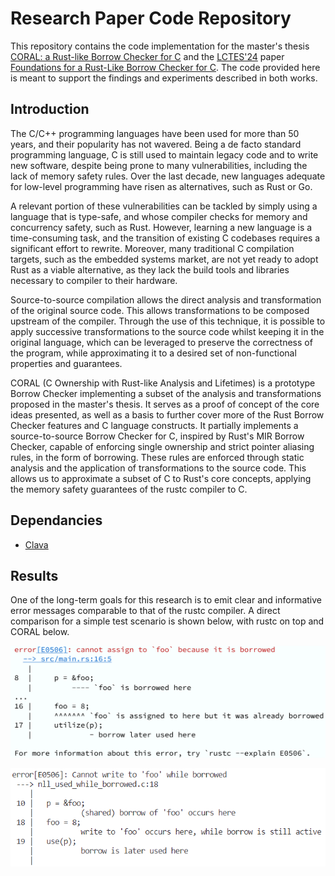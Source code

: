 # Research Paper Code Repository

This repository contains the code implementation for the master's thesis [CORAL: a Rust-like Borrow Checker for C](https://hdl.handle.net/10216/153606) and the [LCTES'24](https://pldi24.sigplan.org/home/LCTES-2024) paper [Foundations for a Rust-Like Borrow Checker for C](https://dl.acm.org/doi/10.1145/3652032.3657579). The code provided here is meant to support the findings and experiments described in both works.

## Introduction

The C/C++ programming languages have been used for more than 50 years, and their popularity has not wavered. Being a de facto standard programming language, C is still used to maintain legacy code and to write new software, despite being prone to many vulnerabilities, including the lack of memory safety rules. Over the last decade, new languages adequate for low-level programming have risen as alternatives, such as Rust or Go.

A relevant portion of these vulnerabilities can be tackled by simply using a language that is type-safe, and whose compiler checks for memory and concurrency safety, such as Rust. However, learning a new language is a time-consuming task, and the transition of existing C codebases requires a significant effort to rewrite. Moreover, many traditional C compilation targets, such as the embedded systems market, are not yet ready to adopt Rust as a viable alternative, as they lack the build tools and libraries necessary to compiler to their hardware.

Source-to-source compilation allows the direct analysis and transformation of the original source code. This allows transformations to be composed upstream of the compiler. Through the use of this technique, it is possible to apply successive transformations to the source code whilst keeping it in the original language, which can be leveraged to preserve the correctness of the program, while approximating it to a desired set of non-functional properties and guarantees.  

CORAL (C Ownership with Rust-like Analysis and Lifetimes) is a prototype Borrow Checker implementing a subset of the analysis and transformations proposed in the master's thesis. It serves as a proof of concept of the core ideas presented, as well as a basis to further cover more of the Rust Borrow Checker features and C language constructs. It partially implements a source-to-source Borrow Checker for C, inspired by Rust's MIR Borrow Checker, capable of enforcing single ownership and strict pointer aliasing rules, in the form of borrowing. These rules are enforced through static analysis and the application of transformations to the source code. This allows us to approximate a subset of C to Rust's core concepts, applying the memory safety guarantees of the rustc compiler to C.

## Dependancies

- [Clava](https://github.com/specs-feup/clava)


## Results

One of the long-term goals for this research is to emit clear and informative error messages comparable to that of the rustc compiler. A direct comparison for a simple test scenario is shown below, with rustc on top and CORAL below.

![Error emitted by the rustc compiler](docs/readme/rustc_error.png)

![Error emitted by CORAL](docs/readme/coral_error.png)


